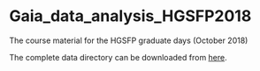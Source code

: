 # Gaia_data_analysis_HGSFP2018
The course material for the HGSFP graduate days (October 2018)

The complete data directory can be downloaded from [here](https://keeper.mpdl.mpg.de/d/e779e0dc09724537b651/).
